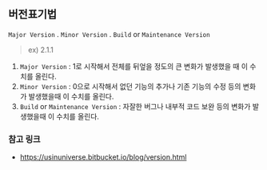 ## 버전표기법

`Major Version` . `Minor Version` . `Build` or `Maintenance Version`
> ex) 2.1.1

1. `Major Version` : 1로 시작해서 전체를 뒤엎을 정도의 큰 변화가 발생했을 때 이 수치를 올린다.
2. `Minor Version`  : 0으로 시작해서 없던 기능의 추가나 기존 기능의 수정 등의 변화가 발생했을때 이 수치를 올린다.
3. `Build` or `Maintenance Version` : 자잘한 버그나 내부적 코드 보완 등의 변화가 발생했을때 이 수치를 올린다. 

### 참고 링크
- https://usinuniverse.bitbucket.io/blog/version.html